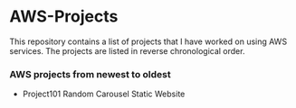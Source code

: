# AWS-Projects

This repository contains a list of projects that I have worked on using AWS services. The projects are listed in reverse chronological order.

### AWS projects from newest to oldest

- Project101 Random Carousel Static Website